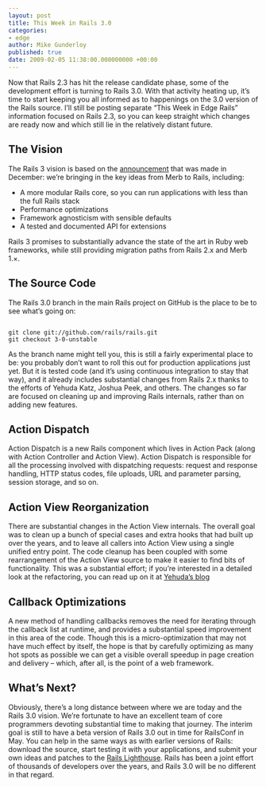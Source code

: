 ```yaml
---
layout: post
title: This Week in Rails 3.0
categories:
- edge
author: Mike Gunderloy
published: true
date: 2009-02-05 11:38:00.000000000 +00:00
---
```

<p>Now that Rails 2.3 has hit the release candidate phase, some of the development effort is turning to Rails 3.0. With that activity heating up, it&#8217;s time to start keeping you all informed as to happenings on the 3.0 version of the Rails source. I&#8217;ll still be posting separate &#8220;This Week in Edge Rails&#8221; information focused on Rails 2.3, so you can keep straight which changes are ready now and which still lie in the relatively distant future.</p>
<h2>The Vision</h2>
<p>The Rails 3 vision is based on the <a href="http://weblog.rubyonrails.org/2008/12/23/merb-gets-merged-into-rails-3">announcement</a> that was made in December: we&#8217;re bringing in the key ideas from Merb to Rails, including:</p>
<ul>
	<li>A more modular Rails core, so you can run applications with less than the full Rails stack</li>
	<li>Performance optimizations</li>
	<li>Framework agnosticism with sensible defaults</li>
	<li>A tested and documented <span class="caps">API</span> for extensions</li>
</ul>
<p>Rails 3 promises to substantially advance the state of the art in Ruby web frameworks, while still providing migration paths from Rails 2.x and Merb 1.&#215;.</p>
<h2>The Source Code</h2>
<p>The Rails 3.0 branch in the main Rails project on GitHub is the place to be to see what&#8217;s going on:</p>
<pre><code>
git clone git://github.com/rails/rails.git
git checkout 3-0-unstable
</code></pre>
<p>As the branch name might tell you, this is still a fairly experimental place to be: you probably don&#8217;t want to roll this out for production applications just yet. But it is tested code (and it&#8217;s using continuous integration to stay that way), and it already includes substantial changes from Rails 2.x thanks to the efforts of Yehuda Katz, Joshua Peek, and others. The changes so far are focused on cleaning up and improving Rails internals, rather than on adding new features.</p>
<h2>Action Dispatch</h2>
<p>Action Dispatch is a new Rails component which lives in Action Pack (along with Action Controller and Action View). Action Dispatch is responsible for all the processing involved with dispatching requests: request and response handling, <span class="caps">HTTP</span> status codes, file uploads, <span class="caps">URL</span> and parameter parsing, session storage, and so on.</p>
<h2>Action View Reorganization</h2>
<p>There are substantial changes in the Action View internals. The overall goal was to clean up a bunch of special cases and extra hooks that had built up over the years, and to leave all callers into Action View using a single unified entry point. The code cleanup has been coupled with some rearrangement of the Action View source to make it easier to find bits of functionality. This was a substantial effort; if you&#8217;re interested in a detailed look at the refactoring, you can read up on it at <a href="http://yehudakatz.com/">Yehuda&#8217;s blog</a></p>
<h2>Callback Optimizations</h2>
<p>A new method of handling callbacks removes the need for iterating through the callback list at runtime, and provides a substantial speed improvement in this area of the code. Though this is a micro-optimization that may not have much effect by itself, the hope is that by carefully optimizing as many hot spots as possible we can get a visible overall speedup in page creation and delivery &#8211; which, after all, is the point of a web framework.</p>
<h2>What&#8217;s Next?</h2>
<p>Obviously, there&#8217;s a long distance between where we are today and the Rails 3.0 vision. We&#8217;re fortunate to have an excellent team of core programmers devoting substantial time to making that journey. The interim goal is still to have a beta version of Rails 3.0 out in time for RailsConf in May. You can help in the same ways as with earlier versions of Rails: download the source, start testing it with your applications, and submit your own ideas and patches to the <a href="http://rails.lighthouseapp.com/projects/8994/">Rails Lighthouse</a>. Rails has been a joint effort of thousands of developers over the years, and Rails 3.0 will be no different in that regard.</p>